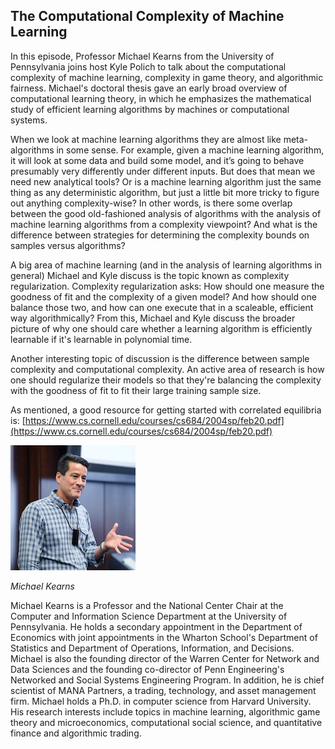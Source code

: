 ## The Computational Complexity of Machine Learning

In this episode, Professor Michael Kearns from the University of Pennsylvania joins host Kyle Polich to talk about the computational complexity of machine learning, complexity in game theory, and algorithmic fairness. Michael's doctoral thesis gave an early broad overview of computational learning theory, in which he emphasizes the mathematical study of efficient learning algorithms by machines or computational systems. 

When we look at machine learning algorithms they are almost like meta-algorithms in some sense. For example, given a machine learning algorithm, it will look at some data and build some model, and it’s going to behave presumably very differently under different inputs. But does that mean we need new analytical tools? Or is a machine learning algorithm just the same thing as any deterministic algorithm, but just a little bit more tricky to figure out anything complexity-wise? In other words, is there some overlap between the good old-fashioned analysis of algorithms with the analysis of machine learning algorithms from a complexity viewpoint? And what is the difference between strategies for determining the complexity bounds on samples versus algorithms?

A big area of machine learning (and in the analysis of learning algorithms in general) Michael and Kyle discuss is the topic known as complexity regularization. Complexity regularization asks: How should one measure the goodness of fit and the complexity of a given model? And how should one balance those two, and how can one execute that in a scaleable, efficient way algorithmically? From this, Michael and Kyle discuss the broader picture of why one should care whether a learning algorithm is efficiently learnable if it's learnable in polynomial time.

Another interesting topic of discussion is the difference between sample complexity and computational complexity. An active area of research is how one should regularize their models so that they're balancing the complexity with the goodness of fit to fit their large training sample size. 

As mentioned, a good resource for getting started with correlated equilibria is: [https://www.cs.cornell.edu/courses/cs684/2004sp/feb20.pdf](https://www.cs.cornell.edu/courses/cs684/2004sp/feb20.pdf)




<div class="row">
        <div class="col-xs-12 col-sm-3">
                <img alt="Michael Kearns" src="src-the-computational-complexity-of-machine-learning/michael-kearns.png" />
                <br/>
                <p><i>Michael Kearns</i></p>
        </div>
        <div class="col-xs-12 col-sm-9">
		Michael Kearns is a Professor and the National Center Chair at the Computer and Information Science Department at the University of Pennsylvania. He holds a secondary appointment in the Department of Economics with joint appointments in the Wharton School's Department of Statistics and Department of Operations, Information, and Decisions. Michael is also the founding director of the Warren Center for Network and Data Sciences and the founding co-director of Penn Engineering's Networked and Social Systems Engineering Program. In addition, he is chief scientist of MANA Partners, a trading, technology, and asset management firm. Michael holds a Ph.D. in computer science from Harvard University. His research interests include topics in machine learning, algorithmic game theory and microeconomics, computational social science, and quantitative finance and algorithmic trading.
        </div>
</div>
